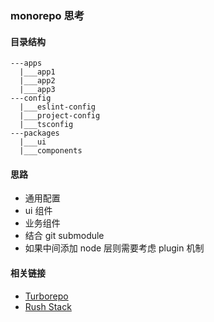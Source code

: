 <!--
 * @Author: try try418@163.com
 * @Date: 2023-05-31 10:56:03
 * @Description:
-->

### monorepo 思考

#### 目录结构

```
---apps
  |___app1
  |___app2
  |___app3
---config
  |___eslint-config
  |___project-config
  |___tsconfig
---packages
  |___ui
  |___components
```

#### 思路

- 通用配置
- ui 组件
- 业务组件
- 结合 git submodule
- 如果中间添加 node 层则需要考虑 plugin 机制

#### 相关链接

- [Turborepo](https://turbo.build/repo/docs)
- [Rush Stack](https://rushstack.io/zh-cn/)
